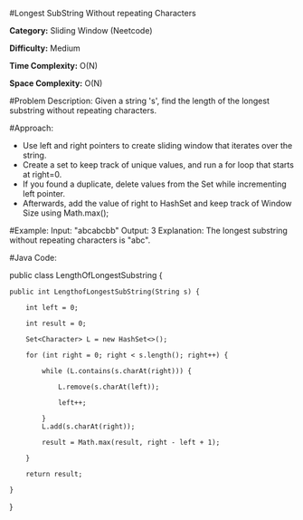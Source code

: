 #Longest SubString Without repeating Characters

**Category:** Sliding Window (Neetcode)

**Difficulty:** Medium

**Time Complexity:** O(N)

**Space Complexity:** O(N)

#Problem Description: Given a string 's', find the length of the longest substring without repeating characters.

#Approach: 
- Use left and right pointers to create sliding window that iterates over the string. 
- Create a set to keep track of unique values, and run a for loop that starts at right=0. 
- If you found a duplicate, delete values from the Set while incrementing left pointer. 
- Afterwards, add the value of right to HashSet and keep track of Window Size using Math.max();

#Example: 
Input: "abcabcbb"
Output: 3
Explanation: The longest substring without repeating characters is "abc".

#Java Code: 

public class LengthOfLongestSubstring {

	public int LengthofLongestSubString(String s) {
	
		int left = 0;
		
		int result = 0;
		
		Set<Character> L = new HashSet<>();
		
		for (int right = 0; right < s.length(); right++) {
		
			while (L.contains(s.charAt(right))) {
			
				L.remove(s.charAt(left));
				
				left++;
				
			}
			L.add(s.charAt(right));
			
			result = Math.max(result, right - left + 1);
			
		}
		
		return result;
		
	}

}

